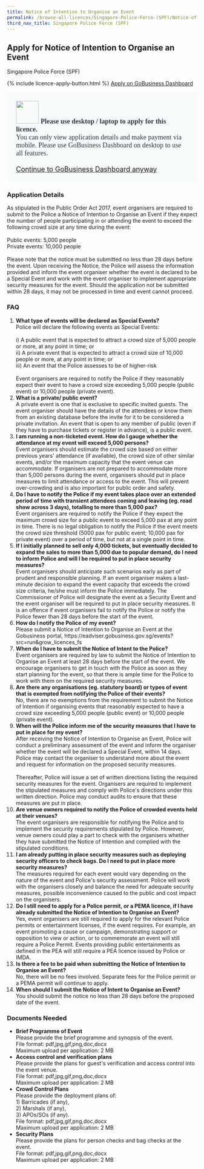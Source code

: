 ```yaml
---
title: Notice of Intention to Organise an Event
permalink: /browse-all-licences/Singapore-Police-Force-(SPF)/Notice-of-Intention-to-Organise-an-Event
third_nav_title: Singapore Police Force (SPF)
---
```


## Apply for Notice of Intention to Organise an Event

Singapore Police Force (SPF)

{% include licence-apply-button.html %}
<a class="btn" id = "desktopNotice" href="https://dashboard.gobusiness.gov.sg/task-details/organise-event" target="_blank" rel="noopener">Apply on GoBusiness Dashboard</a>
<div id = "mobileNotice" style="background: #F9FAFA; border-radius: 5px; width: auto; height: auto; padding: 24px 24px; font-size: 18px; color: #313840;">
<img src="/images/laptop.svg" alt="" style="height: 60px; width: 60px; margin-left: 0px;">
<span style="font-weight: bold; font-family: lexend-bold; font-size: 18px; ">Please use desktop / laptop to apply for this licence.</span><br>
<span style="font-family: lexend-regular;">You can only view application details and make payment via mobile. Please use GoBusiness Dashboard on desktop to use all features.</span><br><br>
<a id="mobileNotice" href="https://dashboard.gobusiness.gov.sg/task-details/organise-event" target="_blank" rel="noopener">Continue to GoBusiness Dashboard anyway</a>
</div>

<H3>Application Details</H3>

<p>As stipulated in the Public Order Act 2017, event organisers are required to submit to the Police a Notice of Intention to Organise an Event if they expect the number of people participating in or attending the event to exceed the following crowd size at any time during the event:<br><br>Public events: 5,000 people<br>Private events: 10,000 people<br><br>Please note that the notice must be submitted no less than 28 days before the event. Upon receiving the Notice, the Police will assess the information provided and inform the event organiser whether the event is declared to be a Special Event and work with the event organiser to implement appropriate security measures for the event. Should the application not be submitted within 28 days, it may not be processed in time and event cannot proceed.</p>

<h3>FAQ</h3>

<ol>
<li>
    <strong>What type of events will be declared as Special Events?
</strong><br>        
Police will declare the following events as Special Events:<br>
<br>i) A public event that is expected to attract a crowd size of 5,000 people or more, at any point in time; or<br>
ii) A private event that is expected to attract a crowd size of 10,000 people or more, at any point in time; or<br>
iii) An event that the Police assesses to be of higher-risk<br>
<br>Event organisers are required to notify the Police if they reasonably expect their event to have a crowd size exceeding 5,000 people (public event) or 10,000 people (private event).
  </li>

  <li>
    <strong>What is a private/ public event?
</strong><br>        
A private event is one that is exclusive to specific invited guests. The event organiser should have the details of the attendees or know them from an existing database before the invite for it to be considered a private invitation. An event that is open to any member of public (even if they have to purchase tickets or register in advance), is a public event.
  </li>

  <li>
    <strong>I am running a non-ticketed event. How do I gauge whether the attendance at my event will exceed 5,000 persons?
</strong><br>        
Event organisers should estimate the crowd size based on either previous years' attendance (if available), the crowd size of other similar events, and/or the maximum capacity that the event venue can accommodate. If organisers are not prepared to accommodate more than 5,000 persons during the event, organisers should put in place measures to limit attendance or access to the event. This will prevent over-crowding and is also important for public order and safety.
  </li>

  <li>
    <strong>Do I have to notify the Police if my event takes place over an extended period of time with transient attendees coming and leaving (eg. road show across 3 days), totalling to more than 5,000 pax?
</strong><br>        
Event organisers are required to notify the Police if they expect the maximum crowd size for a public event to exceed 5,000 pax at any point in time. There is no legal obligation to notify the Police if the event meets the crowd size threshold (5000 pax for public event; 10,000 pax for private event) over a period of time, but not at a single point in time.
  </li>

  <li>
    <strong>If I initially planned to sell only 4,000 tickets, but eventually decided to expand the sales to more than 5,000 due to popular demand, do I need to inform Police and will I be required to put in place security measures?
</strong><br>        
Event organisers should anticipate such scenarios early as part of prudent and responsible planning. If an event organiser makes a last-minute decision to expand the event capacity that exceeds the crowd size criteria, he/she must inform the Police immediately. The Commissioner of Police will designate the event as a Security Event and the event organiser will be required to put in place security measures. It is an offence if event organisers fail to notify the Police or notify the Police fewer than 28 days before the start of the event.
  </li>

  <li>
    <strong>How do I notify the Police of my event?
</strong><br>        
Please submit a Notice of Intention to Organise an Event at the Gobusiness portal, https://eadviser.gobusiness.gov.sg/events?src=run&grow_licences_fs
  </li>

  <li>
    <strong>When do I have to submit the Notice of Intent to the Police?
</strong><br>        
Event organisers are required by law to submit the Notice of Intention to Organise an Event at least 28 days before the start of the event. We encourage organisers to get in touch with the Police as soon as they start planning for the event, so that there is ample time for the Police to work with them on the required security measures.
  </li>

  <li>
    <strong>Are there any organisations (eg. statutory board) or types of event that is exempted from notifying the Police of their events?
</strong><br>        
No, there are no exemptions from the requirement to submit the Notice of Intention if organising events that reasonably expected to have a crowd size exceeding 5,000 people (public event) or 10,000 people (private event).
  </li>

  <li>
    <strong>When will the Police inform me of the security measures that I have to put in place for my event?
</strong><br>        
After receiving the Notice of Intention to Organise an Event, Police will conduct a preliminary assessment of the event and inform the organiser whether the event will be declared a Special Event, within 14 days. Police may contact the organiser to understand more about the event and request for information on the proposed security measures.
<br><br>
Thereafter, Police will issue a set of written directions listing the required security measures for the event. Organisers are required to implement the stipulated measures and comply with Police's directions under this written direction. Police may conduct audits to ensure that these measures are put in place.
  </li>
 <li>
    <strong>Are venue owners required to notify the Police of crowded events held at their venues?
</strong><br>        
The event organisers are responsible for notifying the Police and to implement the security requirements stipulated by Police. However, venue owners could play a part to check with the organisers whether they have submitted the Notice of Intention and complied with the stipulated conditions.
  </li>

 <li>
    <strong>I am already putting in place security measures such as deploying security officers to check bags. Do I need to put in place more security measures?
</strong><br>        
The measures required for each event would vary depending on the nature of the event and Police's security assessment. Police will work with the organisers closely and balance the need for adequate security measures, possible inconvenience caused to the public and cost impact on the organisers.
  </li>

 <li>
    <strong>Do I still need to apply for a Police permit, or a PEMA licence, if I have already submitted the Notice of Intention to Organise an Event?
</strong><br>        
Yes, event organisers are still required to apply for the relevant Police permits or entertainment licenses, if the event requires. For example, an event promoting a cause or campaign, demonstrating support or opposition to view or action, or to commemorate an event will still require a Police Permit. Events providing public entertainments as defined in the PEA will still require a PEA licence issued by Police or IMDA.
  </li>

 <li>
    <strong>Is there a fee to be paid when submitting the Notice of Intention to Organise an Event?
</strong><br>        
No, there will be no fees involved. Separate fees for the Police permit or a PEMA permit will continue to apply.
  </li>

 <li>
    <strong>When should I submit the Notice of Intent to Organise an Event?
</strong><br>        
You should submit the notice no less than 28 days before the proposed date of the event.
  </li>

</ol>

<H3>Documents Needed</H3>

<ul>
<li><strong>Brief Programme of Event</strong><br />Please provide the brief programme and synopsis of the event.
<br>
File format: pdf,jpg,gif,png,doc,docx<br>
Maximum upload per application: 2 MB
</li>

<li><strong>Access control and verification plans</strong><br />Please provide the plans for guest's verification and access control into the event venue.
<br>
File format: pdf,jpg,gif,png,doc,docx<br>
Maximum upload per application: 2 MB
</li>

<li><strong>Crowd Control Plans</strong><br />Please provide the deployment plans of:<br />1) Barricades (if any),<br />2) Marshals (if any),<br />3) APOs/SOs (if any).
<br>
File format: pdf,jpg,gif,png,doc,docx<br>
Maximum upload per application: 2 MB
</li>

<li><strong>Security Plans</strong><br />Please provide the plans for person checks and bag checks at the event.
<br>
File format: pdf,jpg,gif,png,doc,docx<br>
Maximum upload per application: 2 MB
</li>

</ul>

